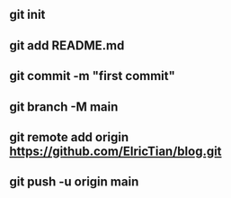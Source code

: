 ## git init
## git add README.md
## git commit -m "first commit"
## git branch -M main
## git remote add origin https://github.com/ElricTian/blog.git
## git push -u origin main
                